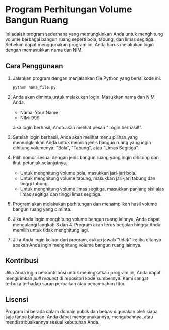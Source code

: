 # Program Perhitungan Volume Bangun Ruang

Ini adalah program sederhana yang memungkinkan Anda untuk menghitung volume berbagai bangun ruang seperti bola, tabung, dan limas segitiga. Sebelum dapat menggunakan program ini, Anda harus melakukan login dengan memasukkan nama dan NIM.

## Cara Penggunaan

1. Jalankan program dengan menjalankan file Python yang berisi kode ini.

   ```bash
   python nama_file.py
   ```

2. Anda akan diminta untuk melakukan login. Masukkan nama dan NIM Anda.

   - Nama: Your Name
   - NIM: 999

   Jika login berhasil, Anda akan melihat pesan "Login berhasil!".

3. Setelah login berhasil, Anda akan melihat menu pilihan yang memungkinkan Anda untuk memilih jenis bangun ruang yang ingin dihitung volumenya: "Bola", "Tabung", atau "Limas Segitiga".

4. Pilih nomor sesuai dengan jenis bangun ruang yang ingin dihitung dan ikuti petunjuk selanjutnya.

   - Untuk menghitung volume bola, masukkan jari-jari bola.
   - Untuk menghitung volume tabung, masukkan jari-jari tabung dan tinggi tabung.
   - Untuk menghitung volume limas segitiga, masukkan panjang sisi alas limas segitiga dan tinggi limas segitiga.

5. Program akan melakukan perhitungan dan menampilkan hasil volume bangun ruang yang diminta.

6. Jika Anda ingin menghitung volume bangun ruang lainnya, Anda dapat mengulangi langkah 3 dan 4. Program akan terus berjalan hingga Anda memilih untuk tidak menghitung lagi.

7. Jika Anda ingin keluar dari program, cukup jawab "tidak" ketika ditanya apakah Anda ingin menghitung volume bangun ruang lainnya.

## Kontribusi

Jika Anda ingin berkontribusi untuk meningkatkan program ini, Anda dapat mengirimkan *pull request* di repositori kode sumbernya. Kami sangat terbuka terhadap saran perbaikan atau penambahan fitur.

## Lisensi

Program ini berada dalam domain publik dan bebas digunakan oleh siapa saja tanpa batasan. Anda dapat menggunakannya, mengubahnya, atau mendistribusikannya sesuai kebutuhan Anda.
